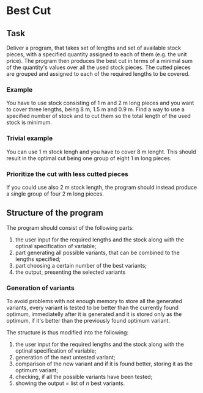 # Best Cut


## Task
Deliver a program, that takes set of lengths and set of available stock pieces, with a specified quantity assigned to each of them (e.g. the unit price). The program then produces the best cut in terms of a minimal sum of the quantity's values over all the used stock pieces. The cutted pieces are grouped and assigned to each of the required lengths to be covered.

### Example
You have to use stock consisting of 1 m and 2 m long pieces and you want to cover three lengths, being 8 m, 1.5 m and 0.9 m. Find a way to use a specified number of stock and to cut them so the total length of the used stock is minimum.

### Trivial example
You can use 1 m stock lengh and you have to cover 8 m lenght. This should result in the optimal cut being one group of eight 1 m long pieces.

### Prioritize the cut with less cutted pieces
If you could use also 2 m stock length, the program should instead produce a single group of four 2 m long pieces.

## Structure of the program
The program should consist of the following parts:
1. the user input for the required lengths and the stock along with the optinal specification of variable;
2. part generating all possible variants, that can be combined to the lengths specified;
3. part choosing a certain number of the best variants;
4. the output, presenting the selected variants

### Generation of variants
To avoid problems with not enough memory to store all the generated variants, every variant is tested to be better than the currently found optimum, immediatelly after it is generated and it is stored only as the optimum, if it's better than the previously found optimum variant. 

The structure is thus modified into the following:
1. the user input for the required lengths and the stock along with the optinal specification of variable;
2. generation of the next untested variant;
3. comparison of the new variant and if it is found better, storing it as the optimum variant;
4. checking, if all the possible variants have been tested;
5. showing the output = list of *n* best variants.

